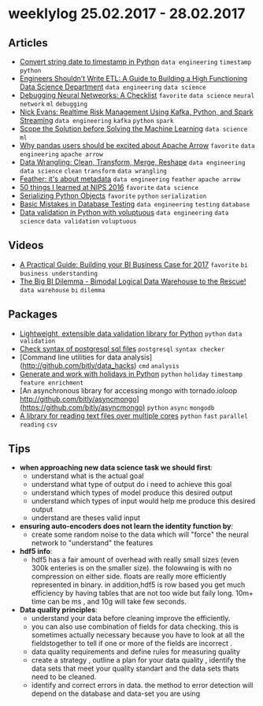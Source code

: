 # weeklylog 25.02.2017 - 28.02.2017

## Articles
- [Convert string date to timestamp in Python](http://stackoverflow.com/questions/9637838/convert-string-date-to-timestamp-in-python) `data engineering` `timestamp` `python`
- [Engineers Shouldn’t Write ETL: A Guide to Building a High Functioning Data Science Department](http://multithreaded.stitchfix.com/blog/2016/03/16/engineers-shouldnt-write-etl/) `data engineering` `data science`
- [Debugging Neural Netweorks: A Checklist](https://engineering.semantics3.com/2016/10/09/debugging-neural-networks-a-checklist/) `favorite` `data science` `neural network` `ml` `debugging`
- [Nick Evans: Realtime Risk Management Using Kafka, Python, and Spark Streaming](https://www.youtube.com/watch?v=5XB-T4hzV00&t=1644s) `data engineering` `kafka` `python` `spark`
- [Scope the Solution before Solving the Machine Learning](https://medium.com/dia-co-engineering/scope-the-solution-before-solving-the-machine-learning-7e5ddb622733#.ljbnzjd16) `data science` `ml` 
- [Why pandas users should be excited about Apache Arrow](http://wesmckinney.com/blog/pandas-and-apache-arrow/) `favorite` `data engineering` `apache arrow`
- [Data Wrangling: Clean, Transform, Merge, Reshape](http://nbviewer.jupyter.org/github/pydata/pydata-book/blob/master/ch07.ipynb) `data engineering` `data science` `clean` `transform` `data wrangling`
- [Feather: it's about metadata](http://wesmckinney.com/blog/feather-its-the-metadata/) `data engineering` `feather` `apache arrow`
- [50 things I learned at NIPS 2016](https://blog.ought.com/nips-2016-875bb8fadb8c#.jsg8jhtxo) `favorite` `data science`
- [Serializing Python Objects](http://www.diveintopython3.net/serializing.html) `favorite` `python` `serialization`
- [Basic Mistakes in Database Testing](https://dzone.com/articles/basic-mistakes-database) `data engineering` `testing` `database`
- [Data validation in Python with voluptuous](https://julien.danjou.info/blog/2015/python-schema-validation-voluptuous) `data engineering` `data science` `data validation` `voluptuous`


## Videos
- [A Practical Guide: Building your BI Business Case for 2017](https://www.brighttalk.com/webcast/9059/234889?utm_campaign=knowledge-feed&utm_content=&utm_source=brighttalk-portal&utm_medium=web&utm_term=) `favorite` `bi` `business understanding`
- [The Big BI Dilemma - Bimodal Logical Data Warehouse to the Rescue!](https://www.brighttalk.com/webcast/9059/213223?utm_campaign=knowledge-feed&utm_content=&utm_source=brighttalk-portal&utm_medium=web&utm_term=) `data warehouse` `bi` `dilemma`


## Packages
- [Lightweight, extensible data validation library for Python](https://github.com/nicolaiarocci/cerberus) `python` `data validation`
- [Check syntax of postgresql sql files](https://github.com/markdrago/pgsanity) `postgresql` `syntax checker`
- [Command line utilities for data analysis] (http://github.com/bitly/data_hacks) `cmd` `analysis`
- [Generate and work with holidays in Python](https://github.com/ryanss/python-holidays) `python` `holiday` `timestamp` `feature enrichment`
- [An asynchronous library for accessing mongo with tornado.ioloop http://github.com/bitly/asyncmongo](https://github.com/bitly/asyncmongo) `python` `async` `mongodb`
- [A library for reading text files over multiple cores](https://github.com/wiseio/paratext) `python` `fast` `parallel` `reading` `csv`


## Tips
- **when approaching new data science task we should first**:
	- understand what is the actual goal
	- understand what type of output do i need to achieve this goal
	- understand which types of model produce this desired output
	- understand which types of input would help me produce this desired output
	- understand are theses valid input	  
- **ensuring auto-encoders  does not learn the identity function by**:
    - create some random noise to the data which will "force" the neural network to "understand" the features
- **hdf5 info**:
	- hdf5 has a fair amount of overhead with really small sizes (even 300k enteries is on the smaller size). the folowwing is with no compression on either side. floats are really more efficiently represented in binary. in addition,hdf5 is row based you get much efficiency by having tables that are not too wide but faily long.
	10m+ time can be ms , and 10g will take few seconds.
- **Data quality principles**:
    - understand your data before cleaning improve the efficiently.
    - you can also use combination of fields for data checking. this is sometimes actually necessary because you have to look at all the fieldstogether to tell if one or more of the fields are incorrect .
    - data quality requirements and define rules for measuring quality
    - create a strategy , outline a plan for your data quality , identify the data sets that meet your quality standart and the data sets thats need to be cleaned.
    - identify and correct errors in data. the method to error detection will depend on the database and data-set you are using
	
    	  
